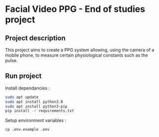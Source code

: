 # Facial Video PPG - End of studies project

## Project description 

This project aims to create a PPG system allowing, using the camera of a mobile phone, to measure certain physiological constants such as the pulse.

## Run project
Install dependancies :
```sh
sudo apt update
sudo apt install python3.8
sudo apt install python3-pip
pip install -r requirements.txt 
```

Setup environment variables :
```sh
cp .env.example .env
```